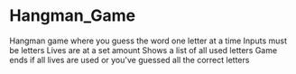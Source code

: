 # Hangman_Game

Hangman game where you guess the word one letter at a time
Inputs must be letters
Lives are at a set amount
Shows a list of all used letters
Game ends if all lives are used or you've guessed all the correct letters
